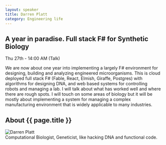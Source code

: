 ```yaml
---
layout: speaker
title: Darren Platt
category: Engineering life
---
```


<div class="row">
    <div class="col-md-6">
        <div class="speaker-talk">
            <div class="section-head">
                <h2 class="header-title">A year in paradise. Full stack F# for Synthetic Biology</h2>
                    <p class="header-desc">Thu 27th - 14:00 AM (Talk)</p>
            </div>
            <div>
                <p>
                    We are now about one year into implementing a largely F# environment for designing, building and analyzing engineered microorganisms. This is cloud deployed full stack F# (Fable, React, Elmish, Giraffe, Postgres) with algorithms for designing DNA, and web based systems for controlling robots and managing a lab. I will talk about what has worked well and where there are rough spots. I will touch on some areas of biology but it will be mostly about implementing a system for managing a complex manufacturing environment that is widely applicable to many industries.
                </p>
            </div>
        </div>
    </div>
</div><!-- /.row -->
<div class="row">
    <div class="col-md-12">
        <div class="speaker-about">
            <div class="section-head">
                <h2 class="header-title">About {{ page.title }}</h2>
                <p class="header-desc">
                    <a href="https://twitter.com/dplattsf"><i class="fab fa-twitter"></i></a>
                </p>					
            </div>
            <div class="row">
                <div class="col-md-2">
                    <img src="{{ site.baseurl }}public/assets/speakers/2018/darren-platt.png" alt="Darren Platt" />
                </div>
                <div class="col-md-10">
                    Computational Biologist, Geneticist, like hacking DNA and functional code.
                </div>
            </div>       
        </div>
    </div>
</div>